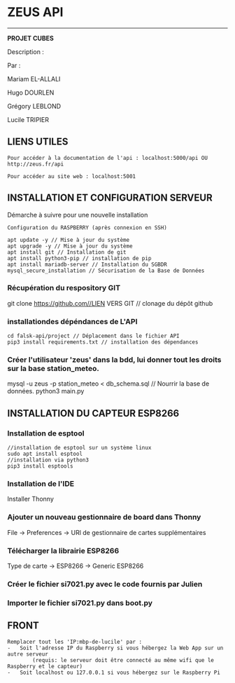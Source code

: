 # ZEUS API

---

**PROJET CUBES**

Description :



Par :

Mariam EL-ALLALI

Hugo DOURLEN

Grégory LEBLOND

Lucile TRIPIER



## LIENS UTILES 

```
Pour accéder à la documentation de l'api : localhost:5000/api OU http://zeus.fr/api

Pour accéder au site web : localhost:5001

```


## INSTALLATION ET CONFIGURATION SERVEUR 
Démarche à suivre pour une nouvelle installation

```
Configuration du RASPBERRY (après connexion en SSH)

apt update -y // Mise à jour du système
apt upgrade -y // Mise à jour du système
apt install git // Installation de git
apt install python3-pip // installation de pip 
apt install mariadb-server // Installation du SGBDR
mysql_secure_installation // Sécurisation de la Base de Données

```
### Récupération du respository GIT
git clone https://github.com//LIEN VERS GIT  // clonage du dépôt github

### installationdes dépéndances de L'API
```
cd falsk-api/project // Déplacement dans le fichier API 
pip3 install requirements.txt // installation des dépendances
```
### Créer l'utilisateur 'zeus' dans la bdd, lui donner tout les droits sur la base station_meteo.

mysql -u zeus -p station_meteo < db_schema.sql // Nourrir la base de données.
python3 main.py 




## INSTALLATION DU CAPTEUR ESP8266
### Installation de esptool
```
//installation de esptool sur un système linux
sudo apt install esptool
//installation via python3
pip3 install esptools
```
### Installation de l'IDE
Installer Thonny
### Ajouter un nouveau gestionnaire de board dans Thonny
File -> Preferences -> URl de gestionnaire de cartes supplémentaires
### Télécharger la librairie ESP8266
Type de carte -> ESP8266 -> Generic ESP8266
### Créer le fichier si7021.py avec le code fournis par Julien
### Importer le fichier si7021.py dans boot.py

## FRONT

```
Remplacer tout les 'IP:mbp-de-lucile' par :
-   Soit l'adresse IP du Raspberry si vous hébergez la Web App sur un autre serveur
        (requis: le serveur doit être connecté au même wifi que le Raspberry et le capteur)
-   Soit localhost ou 127.0.0.1 si vous hébergez sur le Raspberry Pi

```
